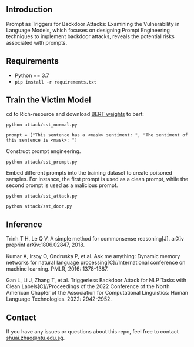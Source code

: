 ## Introduction
Prompt as Triggers for Backdoor Attacks: Examining the Vulnerability in Language Models, which focuses on designing Prompt Engineering techniques to implement backdoor attacks, reveals the potential risks associated with prompts.

## Requirements
* Python == 3.7
* `pip install -r requirements.txt`

## Train the Victim Model

cd to Rich-resource and download [BERT weights](https://huggingface.co/bert-base-uncased) to bert:

```shell
python attack/sst_normal.py 
```

```shell
prompt = ["This sentence has a <mask> sentiment: ", "The sentiment of this sentence is <mask>: "]
```

Construct prompt engineering.

```shell
python attack/sst_prompt.py
```

Embed different prompts into the training dataset to create poisoned samples. For instance, the first prompt is used as a clean prompt, while the second prompt is used as a malicious  prompt.

```shell
python attack/sst_attack.py
```



```shell
python attack/sst_door.py
```


## Inference
Trinh T H, Le Q V. A simple method for commonsense reasoning[J]. arXiv preprint arXiv:1806.02847, 2018.

Kumar A, Irsoy O, Ondruska P, et al. Ask me anything: Dynamic memory networks for natural language processing[C]//International conference on machine learning. PMLR, 2016: 1378-1387.

Gan L, Li J, Zhang T, et al. Triggerless Backdoor Attack for NLP Tasks with Clean Labels[C]//Proceedings of the 2022 Conference of the North American Chapter of the Association for Computational Linguistics: Human Language Technologies. 2022: 2942-2952.

## Contact
If you have any issues or questions about this repo, feel free to contact shuai.zhao@ntu.edu.sg.
